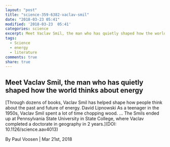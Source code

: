 ```yaml
---
layout: "post"
title: "science-359-6382-vaclav-smil"
date: "2018-03-23 05:41"
modified: '2018-03-23  05:41'
categories: science
excerpt: Meet Vaclav Smil, the man who has quietly shaped how the world thinks about energy
tags:
  - Science
  - energy
  - literature
comments: true
share: true
---
```


## Meet Vaclav Smil, the man who has quietly shaped how the world thinks about energy

[Through dozens of books, Vaclav Smil has helped shape how people think about the past and future of energy. David Lipnowski As a teenager in the 1950s, Vaclav Smil spent a lot of time chopping wood. ... The Smils ended up at Pennsylvania State University in State College, where Vaclav completed a doctorate in geography in 2 years.](DOI: 10.1126/science.aav4013)

By Paul Voosen | Mar 21st, 2018
